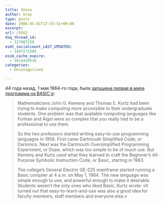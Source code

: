 ```yaml
---
title: Эпоха
author: Gray
type: posts
date: 2008-05-01T17:47:51+00:00
excerpt:
url: /9262
dsq_thread_id:
  - 227087259
esml_socialcount_LAST_UPDATED:
  - 1497271568
essb_cache_expire:
  - 1614410518
categories:
  - Uncategorized

---
```








44 года назад, 1 мая 1964-го года, была <a href="http://www.wired.com/science/discoveries/news/2008/04/dayintech_0501" target="_blank">запущена первая в мире программа на BASIC`е</a>:

> Mathematicians John G. Kemeny and Thomas E. Kurtz had been trying to make computing more accessible to their undergraduate students. One problem was that available computing languages like Fortran and Algol were so complex that you really had to be a professional to use them.
> 
> So the two professors started writing easy-to-use programming languages in 1956. First came Dartmouth Simplified Code, or Darsimco. Next was the Dartmouth Oversimplified Programming Experiment, or Dope, which was too simple to be of much use. But Kemeny and Kurtz used what they learned to craft the Beginner&#8217;s All-Purpose Symbolic Instruction Code, or Basic, starting in 1963.
> 
> The college&#8217;s General Electric GE-225 mainframe started running a Basic compiler at 4 a.m. on May 1, 1964. The new language was simple enough to use, and powerful enough to make it desirable. Students weren&#8217;t the only ones who liked Basic, Kurtz wrote: &#171;It turned out that easy-to-learn-and-use was also a good idea for faculty members, staff members and everyone else.&#187;